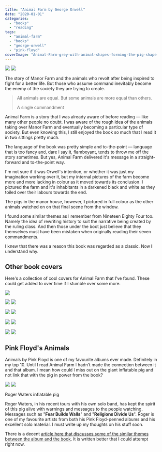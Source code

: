 ```yaml
---
title: "Animal Farm by George Orwell"
date: "2020-01-01"
categories: 
  - "books"
  - "reading"
tags: 
  - "animal-farm"
  - "books"
  - "george-orwell"
  - "pink-floyd"
coverImage: "Animal-Farm-grey-with-animal-shapes-forming-the-pig-shape.jpeg"
---
```


[![](images/Animal-Farm-grey-with-animal-shapes-forming-the-pig-shape.jpeg)](images/Animal-Farm-grey-with-animal-shapes-forming-the-pig-shape.jpeg)
[![](images/Animal-Farm-grey-with-animal-shapes-forming-the-pig-shape.jpeg)](images/Animal-Farm-grey-with-animal-shapes-forming-the-pig-shape.jpeg)

The story of Manor Farm and the animals who revolt after being inspired to fight for a better life. But those who assume command inevitably become the enemy of the society they are trying to create.

> All animals are equal. But some animals are more equal than others.
> 
> A single commandment

Animal Farm is a story that I was already aware of before reading — like many other people no doubt. I was aware of the rough idea of the animals taking over Manor Farm and eventually becoming a particular type of society. But even knowing this, I still enjoyed the book so much that I read it in two sittings pretty much.

The language of the book was pretty simple and to-the-point — language that is too fancy and, dare I say it, flamboyant, tends to throw me off the story sometimes. But yes, Animal Farm delivered it's message in a straight-forward and to-the-point way.

I'm not sure if it was Orwell's intention, or whether it was just my imagination working over it, but my internal pictures of the farm become more and more lacking in colour as it moved towards its conclusion. I pictured the farm and it's inhabitants in a darkened black and white as they toiled over their labours towards the end.

The pigs in the manor house, however, I pictured in full colour as the other animals watched on on that final scene from the window.

I found some similar themes as I remember from Nineteen Eighty Four too. Namely the idea of rewriting history to suit the narrative being created by the ruling class. And then those under the boot just believe that they themselves must have been mistaken when originally reading their seven commandments.

I knew that there was a reason this book was regarded as a classic. Now I understand why.

## Other book covers

Here's a collection of cool covers for Animal Farm that I've found. These could get added to over time if I stumble over some more.

![](images/Animal-Farm-penguin-cover.jpg)

[![](images/Animal-Farm-soviet-style.jpg)](images/Animal-Farm-soviet-style.jpg)
[![](images/Animal-Farm-soviet-style.jpg)](images/Animal-Farm-soviet-style.jpg)

[![](images/Animal-Farm-grey-with-animal-shapes-forming-the-pig-shape-1.jpeg)](images/Animal-Farm-grey-with-animal-shapes-forming-the-pig-shape-1.jpeg)
[![](images/Animal-Farm-grey-with-animal-shapes-forming-the-pig-shape-1.jpeg)](images/Animal-Farm-grey-with-animal-shapes-forming-the-pig-shape-1.jpeg)

[![](images/Animal-Farm-pink-with-fire.jpg)](images/Animal-Farm-pink-with-fire.jpg)
[![](images/Animal-Farm-pink-with-fire.jpg)](images/Animal-Farm-pink-with-fire.jpg)

[![](images/Animal-Farm-soviet-puppeteer.jpg)](images/Animal-Farm-soviet-puppeteer.jpg)
[![](images/Animal-Farm-soviet-puppeteer.jpg)](images/Animal-Farm-soviet-puppeteer.jpg)

## Pink Floyd's Animals

Animals by Pink Floyd is one of my favourite albums ever made. Definitely in my top 10. Until I read Animal Farm I hadn't made the connection between it and that album. I mean how could I miss out on the giant inflatable pig and not link that with the pig in power from the book?

[![](images/Roger-Waters-inflatable-pig.jpg)](images/Roger-Waters-inflatable-pig.jpg)
[![](images/Roger-Waters-inflatable-pig.jpg)](images/Roger-Waters-inflatable-pig.jpg)

Roger Waters inflatable pig

Roger Waters, in his recent tours with his own solo band, has kept the spirit of this pig alive with warnings and messages to the people watching. Messages such as "**Fear Builds Walls**" and "**Religions Divide Us**". Roger is one of my favourite artists from both his Pink Floyd-penned albums and his excellent solo material. I must write up my thoughts on his stuff soon.

There is a decent [article here that discusses some of the similar themes between the album and the book](http://www.openculture.com/2017/04/pink-floyd-adapts-orwells-animal-farm-into-its-1977-concept-album-animals.html). It is written better that I could attempt right now.

